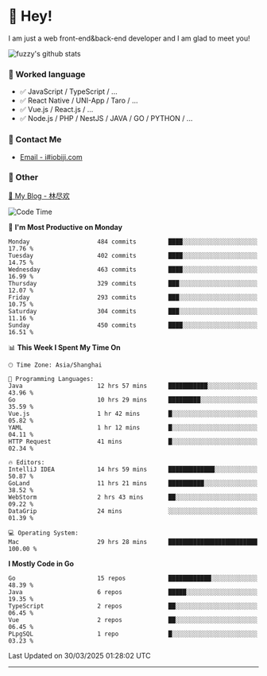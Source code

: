# 👋 Hey!

I am just a web front-end&back-end developer and I am glad to meet you!

![fuzzy's github stats](https://github-readme-stats.vercel.app/api?username=JaydenForYou&&show_icons=true&&title_color=1abc9c&&icon_color=1abc9c)


### 📝 Worked language

- ✅ JavaScript / TypeScript / ...
- ✅ React Native / UNI-App / Taro / ...
- ✅ Vue.js / React.js / ...
- ✅ Node.js / PHP / NestJS / JAVA / GO / PYTHON / ...

### 📮 Contact Me

- [Email - i#iobiji.com](mailto:i@iobiji.com)


### 🤪 Other

[📌 My Blog - 林尽欢](https://iobiji.com)

<!--START_SECTION:waka-->
![Code Time](http://img.shields.io/badge/Code%20Time-1%2C627%20hrs%2042%20mins-blue)

📅 **I'm Most Productive on Monday** 

```text
Monday                   484 commits         ████░░░░░░░░░░░░░░░░░░░░░   17.76 % 
Tuesday                  402 commits         ████░░░░░░░░░░░░░░░░░░░░░   14.75 % 
Wednesday                463 commits         ████░░░░░░░░░░░░░░░░░░░░░   16.99 % 
Thursday                 329 commits         ███░░░░░░░░░░░░░░░░░░░░░░   12.07 % 
Friday                   293 commits         ███░░░░░░░░░░░░░░░░░░░░░░   10.75 % 
Saturday                 304 commits         ███░░░░░░░░░░░░░░░░░░░░░░   11.16 % 
Sunday                   450 commits         ████░░░░░░░░░░░░░░░░░░░░░   16.51 % 
```


📊 **This Week I Spent My Time On** 

```text
🕑︎ Time Zone: Asia/Shanghai

💬 Programming Languages: 
Java                     12 hrs 57 mins      ███████████░░░░░░░░░░░░░░   43.96 % 
Go                       10 hrs 29 mins      █████████░░░░░░░░░░░░░░░░   35.59 % 
Vue.js                   1 hr 42 mins        █░░░░░░░░░░░░░░░░░░░░░░░░   05.82 % 
YAML                     1 hr 12 mins        █░░░░░░░░░░░░░░░░░░░░░░░░   04.11 % 
HTTP Request             41 mins             █░░░░░░░░░░░░░░░░░░░░░░░░   02.34 % 

🔥 Editors: 
IntelliJ IDEA            14 hrs 59 mins      █████████████░░░░░░░░░░░░   50.87 % 
GoLand                   11 hrs 21 mins      ██████████░░░░░░░░░░░░░░░   38.52 % 
WebStorm                 2 hrs 43 mins       ██░░░░░░░░░░░░░░░░░░░░░░░   09.22 % 
DataGrip                 24 mins             ░░░░░░░░░░░░░░░░░░░░░░░░░   01.39 % 

💻 Operating System: 
Mac                      29 hrs 28 mins      █████████████████████████   100.00 % 
```

**I Mostly Code in Go** 

```text
Go                       15 repos            ████████████░░░░░░░░░░░░░   48.39 % 
Java                     6 repos             █████░░░░░░░░░░░░░░░░░░░░   19.35 % 
TypeScript               2 repos             ██░░░░░░░░░░░░░░░░░░░░░░░   06.45 % 
Vue                      2 repos             ██░░░░░░░░░░░░░░░░░░░░░░░   06.45 % 
PLpgSQL                  1 repo              █░░░░░░░░░░░░░░░░░░░░░░░░   03.23 % 
```




 Last Updated on 30/03/2025 01:28:02 UTC
<!--END_SECTION:waka-->
---
